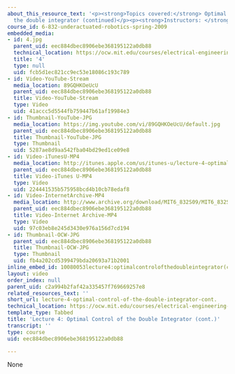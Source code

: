 ```yaml
---
about_this_resource_text: '<p><strong>Topics covered:</strong> Optimal control of
  the double integrator (continued)</p><p><strong>Instructors: </strong>Russell Tedrake</p>'
course_id: 6-832-underactuated-robotics-spring-2009
embedded_media:
- id: 4.jpg
  parent_uid: eec884dbec8906ebe368195122a0db88
  technical_location: https://ocw.mit.edu/courses/electrical-engineering-and-computer-science/6-832-underactuated-robotics-spring-2009/video-lectures/lecture-4-optimal-control-of-the-double-integrator-cont./4.jpg
  title: '4'
  type: null
  uid: fcb5d1ec821cc9ec53e18086c193c789
- id: Video-YouTube-Stream
  media_location: 89GQHKOeUcU
  parent_uid: eec884dbec8906ebe368195122a0db88
  title: Video-YouTube-Stream
  type: Video
  uid: 41accc5d5544fb759447b61af19984e3
- id: Thumbnail-YouTube-JPG
  media_location: https://img.youtube.com/vi/89GQHKOeUcU/default.jpg
  parent_uid: eec884dbec8906ebe368195122a0db88
  title: Thumbnail-YouTube-JPG
  type: Thumbnail
  uid: 5287ae8d9aa542fba04bd29ed1ce09e8
- id: Video-iTunesU-MP4
  media_location: http://itunes.apple.com/us/itunes-u/lecture-4-optimal-control/id515317098?i=112432117
  parent_uid: eec884dbec8906ebe368195122a0db88
  title: Video-iTunes U-MP4
  type: Video
  uid: 224441535b575958bcd4b10cb78edaf8
- id: Video-InternetArchive-MP4
  media_location: http://www.archive.org/download/MIT6_832S09/MIT6_832S09lec04_300k.mp4
  parent_uid: eec884dbec8906ebe368195122a0db88
  title: Video-Internet Archive-MP4
  type: Video
  uid: 97c03eb8e245d3430e976a156d7cd194
- id: Thumbnail-OCW-JPG
  parent_uid: eec884dbec8906ebe368195122a0db88
  title: Thumbnail-OCW-JPG
  type: Thumbnail
  uid: fb4a202cd5399479bda20693a71b2001
inline_embed_id: 10080053lecture4:optimalcontrolofthedoubleintegrator(cont.)75227793
layout: video
order_index: null
parent_uid: c2a994b2faf42a335457f769669257e8
related_resources_text: ''
short_url: lecture-4-optimal-control-of-the-double-integrator-cont.
technical_location: https://ocw.mit.edu/courses/electrical-engineering-and-computer-science/6-832-underactuated-robotics-spring-2009/video-lectures/lecture-4-optimal-control-of-the-double-integrator-cont.
template_type: Tabbed
title: 'Lecture 4: Optimal Control of the Double Integrator (cont.)'
transcript: ''
type: course
uid: eec884dbec8906ebe368195122a0db88

---
```

None